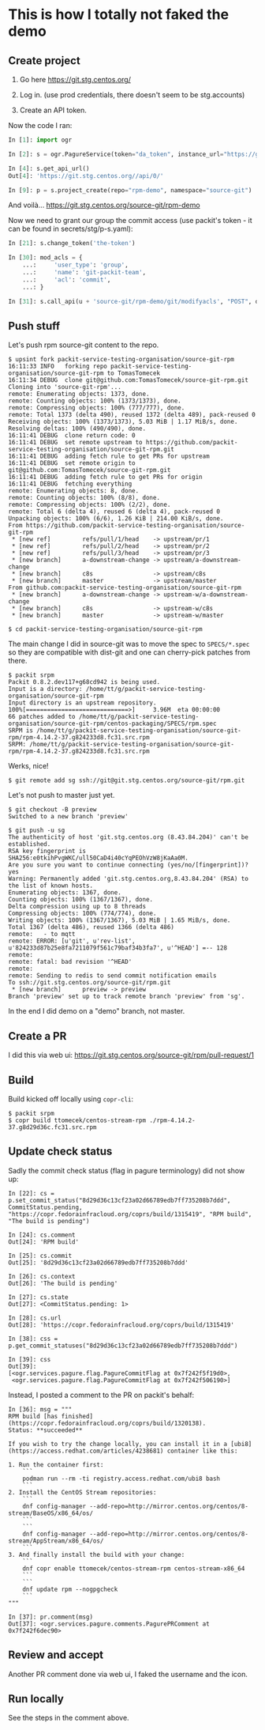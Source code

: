 # This is how I totally not faked the demo

## Create project

1. Go here https://git.stg.centos.org/

2. Log in. (use prod credentials, there doesn't seem to be stg.accounts)

3. Create an API token.

Now the code I ran:

```python
In [1]: import ogr

In [2]: s = ogr.PagureService(token="da_token", instance_url="https://git.stg.centos.org/")

In [4]: s.get_api_url()
Out[4]: 'https://git.stg.centos.org//api/0/'

In [9]: p = s.project_create(repo="rpm-demo", namespace="source-git")
```

And voilà... https://git.stg.centos.org/source-git/rpm-demo

Now we need to grant our group the commit access (use packit's token - it can be found in secrets/stg/p-s.yaml):
```python
In [21]: s.change_token('the-token')

In [30]: mod_acls = {
    ...:     'user_type': 'group',
    ...:     'name': 'git-packit-team',
    ...:     'acl': 'commit',
    ...: }

In [31]: s.call_api(u + 'source-git/rpm-demo/git/modifyacls', "POST", data=mod_acls)
```

## Push stuff

Let's push rpm source-git content to the repo.

```
$ upsint fork packit-service-testing-organisation/source-git-rpm
16:11:33 INFO   forking repo packit-service-testing-organisation/source-git-rpm to TomasTomecek
16:11:34 DEBUG  clone git@github.com:TomasTomecek/source-git-rpm.git
Cloning into 'source-git-rpm'...
remote: Enumerating objects: 1373, done.
remote: Counting objects: 100% (1373/1373), done.
remote: Compressing objects: 100% (777/777), done.
remote: Total 1373 (delta 490), reused 1372 (delta 489), pack-reused 0
Receiving objects: 100% (1373/1373), 5.03 MiB | 1.17 MiB/s, done.
Resolving deltas: 100% (490/490), done.
16:11:41 DEBUG  clone return code: 0
16:11:41 DEBUG  set remote upstream to https://github.com/packit-service-testing-organisation/source-git-rpm.git
16:11:41 DEBUG  adding fetch rule to get PRs for upstream
16:11:41 DEBUG  set remote origin to git@github.com:TomasTomecek/source-git-rpm.git
16:11:41 DEBUG  adding fetch rule to get PRs for origin
16:11:41 DEBUG  fetching everything
remote: Enumerating objects: 8, done.
remote: Counting objects: 100% (8/8), done.
remote: Compressing objects: 100% (2/2), done.
remote: Total 6 (delta 4), reused 6 (delta 4), pack-reused 0
Unpacking objects: 100% (6/6), 1.26 KiB | 214.00 KiB/s, done.
From https://github.com/packit-service-testing-organisation/source-git-rpm
 * [new ref]         refs/pull/1/head    -> upstream/pr/1
 * [new ref]         refs/pull/2/head    -> upstream/pr/2
 * [new ref]         refs/pull/3/head    -> upstream/pr/3
 * [new branch]      a-downstream-change -> upstream/a-downstream-change
 * [new branch]      c8s                 -> upstream/c8s
 * [new branch]      master              -> upstream/master
From github.com:packit-service-testing-organisation/source-git-rpm
 * [new branch]      a-downstream-change -> upstream-w/a-downstream-change
 * [new branch]      c8s                 -> upstream-w/c8s
 * [new branch]      master              -> upstream-w/master

$ cd packit-service-testing-organisation/source-git-rpm
```

The main change I did in source-git was to move the spec to `SPECS/*.spec` so
they are compatible with dist-git and one can cherry-pick patches from there.

```
$ packit srpm
Packit 0.8.2.dev117+g68cd942 is being used.
Input is a directory: /home/tt/g/packit-service-testing-organisation/source-git-rpm
Input directory is an upstream repository.
100%[=============================>]     3.96M  eta 00:00:00
66 patches added to /home/tt/g/packit-service-testing-organisation/source-git-rpm/centos-packaging/SPECS/rpm.spec
SRPM is /home/tt/g/packit-service-testing-organisation/source-git-rpm/rpm-4.14.2-37.g824233d8.fc31.src.rpm
SRPM: /home/tt/g/packit-service-testing-organisation/source-git-rpm/rpm-4.14.2-37.g824233d8.fc31.src.rpm
```

Werks, nice!

```
$ git remote add sg ssh://git@git.stg.centos.org/source-git/rpm.git
```

Let's not push to master just yet.

```
$ git checkout -B preview
Switched to a new branch 'preview'

$ git push -u sg
The authenticity of host 'git.stg.centos.org (8.43.84.204)' can't be established.
RSA key fingerprint is SHA256:e0tkihPvgWKC/ull50CaD4i40cYqPEOhVzW8jKaAa0M.
Are you sure you want to continue connecting (yes/no/[fingerprint])? yes
Warning: Permanently added 'git.stg.centos.org,8.43.84.204' (RSA) to the list of known hosts.
Enumerating objects: 1367, done.
Counting objects: 100% (1367/1367), done.
Delta compression using up to 8 threads
Compressing objects: 100% (774/774), done.
Writing objects: 100% (1367/1367), 5.03 MiB | 1.65 MiB/s, done.
Total 1367 (delta 486), reused 1366 (delta 486)
remote:   - to mqtt
remote: ERROR: [u'git', u'rev-list', u'824233d87b25e8fa7211079f561c79baf34b3fa7', u'^HEAD'] =-- 128
remote:
remote: fatal: bad revision '^HEAD'
remote:
remote: Sending to redis to send commit notification emails
To ssh://git.stg.centos.org/source-git/rpm.git
 * [new branch]      preview -> preview
Branch 'preview' set up to track remote branch 'preview' from 'sg'.
```

In the end I did demo on a "demo" branch, not master.


## Create a PR

I did this via web ui: https://git.stg.centos.org/source-git/rpm/pull-request/1


## Build

Build kicked off locally using `copr-cli`:
```
$ packit srpm
$ copr build ttomecek/centos-stream-rpm ./rpm-4.14.2-37.g8d29d36c.fc31.src.rpm
```

## Update check status

Sadly the commit check status (flag in pagure terminology) did not show up:
```
In [22]: cs = p.set_commit_status("8d29d36c13cf23a02d66789edb7ff735208b7ddd", CommitStatus.pending, "https://copr.fedorainfracloud.org/coprs/build/1315419", "RPM build", "The build is pending")

In [24]: cs.comment
Out[24]: 'RPM build'

In [25]: cs.commit
Out[25]: '8d29d36c13cf23a02d66789edb7ff735208b7ddd'

In [26]: cs.context
Out[26]: 'The build is pending'

In [27]: cs.state
Out[27]: <CommitStatus.pending: 1>

In [28]: cs.url
Out[28]: 'https://copr.fedorainfracloud.org/coprs/build/1315419'

In [38]: css = p.get_commit_statuses("8d29d36c13cf23a02d66789edb7ff735208b7ddd")

In [39]: css
Out[39]:
[<ogr.services.pagure.flag.PagureCommitFlag at 0x7f242f5f19d0>,
 <ogr.services.pagure.flag.PagureCommitFlag at 0x7f242f506190>]
```

Instead, I posted a comment to the PR on packit's behalf:
```
In [36]: msg = """
RPM build [has finished](https://copr.fedorainfracloud.org/coprs/build/1320138).
Status: **succeeded**

If you wish to try the change locally, you can install it in a [ubi8](https://access.redhat.com/articles/4238681) container like this:

1. Run the container first:
    ```
    podman run --rm -ti registry.access.redhat.com/ubi8 bash
    ```
2. Install the CentOS Stream repositories:
    ```
    dnf config-manager --add-repo=http://mirror.centos.org/centos/8-stream/BaseOS/x86_64/os/
    ```
    ```
    dnf config-manager --add-repo=http://mirror.centos.org/centos/8-stream/AppStream/x86_64/os/
    ```
3. And finally install the build with your change:
    ```
    dnf copr enable ttomecek/centos-stream-rpm centos-stream-x86_64
    ```
    ```
    dnf update rpm --nogpgcheck
    ```
"""

In [37]: pr.comment(msg)
Out[37]: <ogr.services.pagure.comments.PagurePRComment at 0x7f242f6dec90>
```


## Review and accept

Another PR comment done via web ui, I faked the username and the icon.


## Run locally

See the steps in the comment above.

